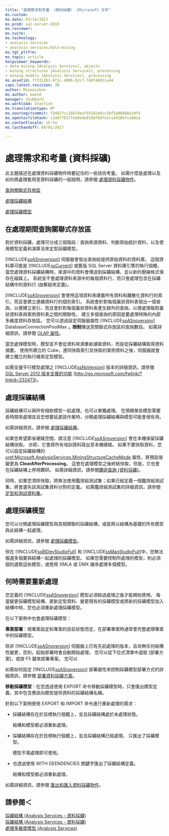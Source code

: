 ```yaml
---
title: "處理需求和考量 （資料採礦） |Microsoft 文件"
ms.custom: 
ms.date: 03/14/2017
ms.prod: sql-server-2016
ms.reviewer: 
ms.suite: 
ms.technology:
- analysis-services
- analysis-services/data-mining
ms.tgt_pltfrm: 
ms.topic: article
helpviewer_keywords:
- data mining [Analysis Services], objects
- mining structures [Analysis Services], processing
- mining models [Analysis Services], processing
ms.assetid: f7331261-6f1c-4986-b2c7-740f4b92ca44
caps.latest.revision: 30
author: Minewiskan
ms.author: owend
manager: jhubbard
ms.workload: Inactive
ms.translationtype: MT
ms.sourcegitcommit: f3481fcc2bb74eaf93182e6cc58f5a06666e10f4
ms.openlocfilehash: c2a677617feb9ade819df897e2ca2418bfce8d2a
ms.contentlocale: zh-tw
ms.lasthandoff: 09/01/2017

---
```

# <a name="processing-requirements-and-considerations-data-mining"></a>處理需求和考量 (資料採礦)
  此主題描述在處理資料採礦物件時要記住的一些技術考量。 如需什麼是處理以及如何將處理套用至資料採礦的一般說明，請參閱 [處理資料採礦物件](../../analysis-services/data-mining/processing-data-mining-objects.md)。  
  
 [查詢關聯式存放區](#bkmk_QueryReqs)  
  
 [處理採礦結構](#bkmk_ProcessStructures)  
  
 [處理採礦模型](#bkmk_ProcessModels)  
  
##  <a name="bkmk_QueryReqs"></a> 在處理期間查詢關聯式存放區  
 對於資料採礦，處理可分成三個階段：查詢來源資料、判斷原始統計資料，以及使用模型定義和演算法來定型採礦模型。  
  
 [!INCLUDE[ssASnoversion](../../includes/ssasnoversion-md.md)] 伺服器會發出查詢給提供原始資料的資料庫。 這個資料庫可能是 [!INCLUDE[ssCurrent](../../includes/sscurrent-md.md)] 或舊版 SQL Server 資料庫引擎的執行個體。 當您處理資料採礦結構時，來源中的資料會傳送到採礦結構，並以新的壓縮格式保存在磁碟上。 系統並不會處理資料來源中的每個資料行，而只會處理包含在採礦結構中的資料行 (由繫結來定義)。  
  
 [!INCLUDE[ssASnoversion](../../includes/ssasnoversion-md.md)] 會使用這項資料來建置所有資料和離散化資料行的索引，而且會建立連續資料行的個別索引。 系統會針對每個巢狀資料表發出一個查詢，以便建立索引，而且會針對每個巢狀資料表產生額外的查詢，以便處理每對巢狀資料表與案例資料表之間的關聯性。 建立多個查詢的原因是要處理特殊的內部多維度資料存放區。 您可以透過設定伺服器屬性 [!INCLUDE[ssASnoversion](../../includes/ssasnoversion-md.md)] DatabaseConnectionPoolMax **，限制**傳送至關聯式存放區的查詢數目。 如需詳細資訊，請參閱 [OLAP 屬性](../../analysis-services/server-properties/olap-properties.md)。  
  
 當您處理模型時，模型並不會從資料來源重新讀取資料，而是從採礦結構取得資料摘要。 使用所建立的 Cube，連同快取索引及快取的案例資料之後，伺服器就會建立獨立的執行緒來定型模型。  
  
 如需支援平行模型處理之 [!INCLUDE[ssNoVersion](../../includes/ssnoversion-md.md)] 版本的詳細資訊，請參閱 [SQL Server 2012 版本支援的功能](http://go.microsoft.com/fwlink/?linkid=232473) (http://go.microsoft.com/fwlink/?linkid=232473)。  
  
##  <a name="bkmk_ProcessStructures"></a> 處理採礦結構  
 採礦結構可以與所有相依模型一起處理，也可以單獨處理。 在預期某些模型需要長時間來處理並且您想要延遲該作業時，分開處理採礦結構與模型可能會很有用。  
  
 如需詳細資訊，請參閱 [處理採礦結構](../../analysis-services/data-mining/process-a-mining-structure.md)。  
  
 如果您希望節省硬碟空間，請注意 [!INCLUDE[ssASnoversion](../../includes/ssasnoversion-md.md)] 會在本機保留採礦結構快取。 亦即，它會將所有培訓資料寫出至本機硬碟。 如果不要快取資料，您可以設定採礦結構的 <xref:Microsoft.AnalysisServices.MiningStructureCacheMode> 屬性，將預設值變更為 **ClearAfterProcessing**。 這會在處理模型之後終結快取，但是，它也會在採礦結構上停用鑽研。 如需詳細資訊，請參閱[鑽研查詢 &#40;資料採礦&#41;](../../analysis-services/data-mining/drillthrough-queries-data-mining.md)。  
  
 同時，如果您清除快取，將無法使用鑑效組測試集；如果已經定義一個鑑效組測試集，將會遺失該測試集資料分割的定義。 如需鑑效組測試集的詳細資訊，請參閱 [定型和測試資料集](../../analysis-services/data-mining/training-and-testing-data-sets.md)。  
  
##  <a name="bkmk_ProcessModels"></a> 處理採礦模型  
 您可以分開處理採礦模型與其相關聯的採礦結構，或是將以結構為基礎的所有模型與此結構一起處理。  
  
 如需詳細資訊，請參閱 [處理採礦模型](../../analysis-services/data-mining/process-a-mining-model.md)。  
  
 但在 [!INCLUDE[ssBIDevStudioFull](../../includes/ssbidevstudiofull-md.md)] 和 [!INCLUDE[ssManStudioFull](../../includes/ssmanstudiofull-md.md)]中，您無法複選多個要與結構一起處理的採礦模型。 如果您需要控制所處理的模型，則必須個別選取這些模型，或使用 XMLA 或 DMX 循序處理多個模型。  
  
## <a name="when-reprocessing-is-required"></a>何時需要重新處理  
 您定義的 [!INCLUDE[ssASnoversion](../../includes/ssasnoversion-md.md)] 模型必須經過處理之後才能開始使用。 每當變更採礦模型結構、更新定型資料、變更現有的採礦模型或將新的採礦模型加入結構中時，您也必須重新處理採礦模型。  
  
 在以下案例中也會處理採礦模型：  
  
 **專案部署**：視專案設定和專案的目前狀態而定，在部署專案時通常會完整處理專案中的採礦模型。  
  
 除非 [!INCLUDE[ssASnoversion](../../includes/ssasnoversion-md.md)] 伺服器上已有先前處理的版本，且尚無任何結構性變更，否則，起始部署時會自動開始處理。 您可以從下拉式清單中選取 [部署方案]，或按 F5 鍵來部署專案。 您可以  
  
 如需如何設定 [!INCLUDE[ssASnoversion](../../includes/ssasnoversion-md.md)] 部署屬性來控制採礦模型部署方式的詳細資訊，請參閱 [部署資料採礦方案](../../analysis-services/data-mining/deployment-of-data-mining-solutions.md)。  
  
 **移動採礦模型**：在您透過使用 EXPORT 命令移動採礦模型時，只會匯出模型定義，其中包含應該向模型提供資料的採礦結構名稱。  
  
 針對以下案例使用 EXPORT 和 IMPORT 命令進行重新處理的需求：  
  
-   採礦結構存在於目標執行個體上，並且採礦結構處於未處理狀態。  
  
     結構和模型都必須重新處理。  
  
-   採礦結構存在於目標執行個體上，並且採礦結構已經處理。 只匯出了採礦模型。  
  
     模型不需處理即可使用。  
  
-   也透過使用 WITH DEENDENCIES 關鍵字匯出了採礦結構定義。  
  
     結構和模型都必須重新處理。  
  
 如需詳細資訊，請參閱 [匯出和匯入資料採礦物件](../../analysis-services/data-mining/export-and-import-data-mining-objects.md)。  
  
## <a name="see-also"></a>請參閱＜  
 [採礦結構 &#40;Analysis Services - 資料採礦&#41;](../../analysis-services/data-mining/mining-structures-analysis-services-data-mining.md)   
 [採礦結構 &#40;Analysis Services - 資料採礦&#41;](../../analysis-services/data-mining/mining-structures-analysis-services-data-mining.md)   
 [處理多維度模型 &#40;Analysis Services&#41;](../../analysis-services/multidimensional-models/processing-a-multidimensional-model-analysis-services.md)  
  
  

